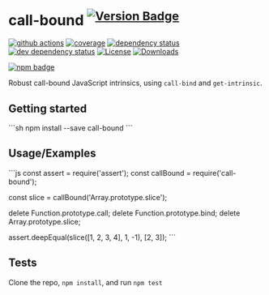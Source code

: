 # call-bound <sup>[![Version Badge][npm-version-svg]][package-url]</sup>

[![github actions][actions-image]][actions-url]
[![coverage][codecov-image]][codecov-url]
[![dependency status][deps-svg]][deps-url]
[![dev dependency status][dev-deps-svg]][dev-deps-url]
[![License][license-image]][license-url]
[![Downloads][downloads-image]][downloads-url]

[![npm badge][npm-badge-png]][package-url]

Robust call-bound JavaScript intrinsics, using `call-bind` and `get-intrinsic`.

## Getting started

\`\`\`sh
npm install --save call-bound
\`\`\`

## Usage/Examples

\`\`\`js
const assert = require('assert');
const callBound = require('call-bound');

const slice = callBound('Array.prototype.slice');

delete Function.prototype.call;
delete Function.prototype.bind;
delete Array.prototype.slice;

assert.deepEqual(slice([1, 2, 3, 4], 1, -1), [2, 3]);
\`\`\`

## Tests

Clone the repo, `npm install`, and run `npm test`

[package-url]: https://npmjs.org/package/call-bound
[npm-version-svg]: https://versionbadg.es/ljharb/call-bound.svg
[deps-svg]: https://david-dm.org/ljharb/call-bound.svg
[deps-url]: https://david-dm.org/ljharb/call-bound
[dev-deps-svg]: https://david-dm.org/ljharb/call-bound/dev-status.svg
[dev-deps-url]: https://david-dm.org/ljharb/call-bound#info=devDependencies
[npm-badge-png]: https://nodei.co/npm/call-bound.png?downloads=true&stars=true
[license-image]: https://img.shields.io/npm/l/call-bound.svg
[license-url]: LICENSE
[downloads-image]: https://img.shields.io/npm/dm/call-bound.svg
[downloads-url]: https://npm-stat.com/charts.html?package=call-bound
[codecov-image]: https://codecov.io/gh/ljharb/call-bound/branch/main/graphs/badge.svg
[codecov-url]: https://app.codecov.io/gh/ljharb/call-bound/
[actions-image]: https://img.shields.io/endpoint?url=https://github-actions-badge-u3jn4tfpocch.runkit.sh/ljharb/call-bound
[actions-url]: https://github.com/ljharb/call-bound/actions
